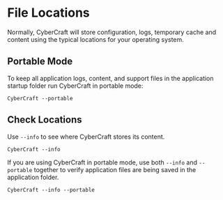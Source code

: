 # File Locations

Normally, CyberCraft will store configuration, logs, temporary cache and content using the typical locations for your operating system. 


## Portable Mode

To keep all application logs, content, and support files in the application startup folder run CyberCraft in portable mode:

```
CyberCraft --portable
```

## Check Locations

Use `--info` to see where CyberCraft stores its content.

```
CyberCraft --info
```

If you are using CyberCraft in portable mode, use both `--info` and `--portable` together to verify application files are being saved in the application folder.
```
CyberCraft --info --portable
```
